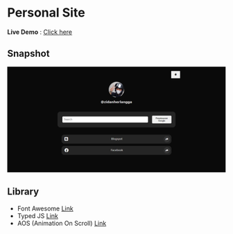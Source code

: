 # Personal Site

**Live Demo** :
[Click here](https://zidanherlangga.netlify.app)

## Snapshot

![Snapshot](screenshot.png)

## Library

- Font Awesome [Link](https://fontawesome.com/)
- Typed JS [Link](https://typeitjs.com)
- AOS (Animation On Scroll) [Link](https://michalsnik.github.io/aos/)
